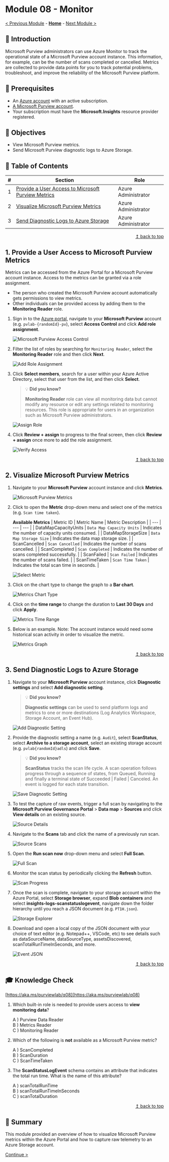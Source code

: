 # Module 08 - Monitor

[< Previous Module](../challenge2/module07.md) - **[Home](../README.md)** - [Next Module >](../challenge2/module016.md)

## :loudspeaker: Introduction

Microsoft Purview administrators can use Azure Monitor to track the operational state of a Microsoft Purview account instance. This information, for example, can be the number of scans completed or cancelled. Metrics are collected to provide data points for you to track potential problems, troubleshoot, and improve the reliability of the Microsoft Purview platform.

## :thinking: Prerequisites

- An [Azure account](https://azure.microsoft.com/free/) with an active subscription.
- [A Microsoft Purview account](../challenge1/module01.md).
- Your subscription must have the **Microsoft.Insights** resource provider registered.

## :dart: Objectives

- View Microsoft Purview metrics.
- Send Microsoft Purview diagnostic logs to Azure Storage.

## :bookmark_tabs: Table of Contents

| #   | Section                                                                                                     | Role                |
| --- | ----------------------------------------------------------------------------------------------------------- | ------------------- |
| 1   | [Provide a User Access to Microsoft Purview Metrics](#1-provide-a-user-access-to-microsoft-purview-metrics) | Azure Administrator |
| 2   | [Visualize Microsoft Purview Metrics](#2-visualize-microsoft-purview-metrics)                               | Azure Administrator |
| 3   | [Send Diagnostic Logs to Azure Storage](#3-send-diagnostic-logs-to-azure-storage)                           | Azure Administrator |

<div align="right"><a href="#module-08---monitor">↥ back to top</a></div>

## 1. Provide a User Access to Microsoft Purview Metrics

Metrics can be accessed from the Azure Portal for a Microsoft Purview account instance. Access to the metrics can be granted via a role assignment.

- The person who created the Microsoft Purview account automatically gets permissions to view metrics.
- Other individuals can be provided access by adding them to the **Monitoring Reader** role.

1. Sign in to the [Azure portal](https://portal.azure.com), navigate to your **Microsoft Purview** account (e.g. `pvlab-{randomId}-pv`), select **Access Control** and click **Add role assignment**.

   ![Microsoft Purview Access Control](../images/module08/08.01-purview-access.png)

2. Filter the list of roles by searching for `Monitoring Reader`, select the **Monitoring Reader** role and then click **Next**.

   ![Add Role Assignment](../images/module08/08.02-access-add.png)

3. Click **Select members**, search for a user within your Azure Active Directory, select that user from the list, and then click **Select**.

   > :bulb: **Did you know?**
   >
   > **Monitoring Reader** role can view all monitoring data but cannot modify any resource or edit any settings related to monitoring resources. This role is appropriate for users in an organization such as Microsoft Purview administrators.

   ![Assign Role](../images/module08/08.03-access-assign.png)

4. Click **Review + assign** to progress to the final screen, then click **Review + assign** once more to add the role assignment.

   ![Verify Access](../images/module08/08.04-access-verify.png)

<div align="right"><a href="#module-08---monitor">↥ back to top</a></div>

## 2. Visualize Microsoft Purview Metrics

1. Navigate to your **Microsoft Purview** account instance and click **Metrics**.

   ![Microsoft Purview Metrics](../images/module08/08.05-purview-metrics.png)

2. Click to open the **Metric** drop-down menu and select one of the metrics (e.g. `Scan time taken`).

   **Available Metrics**
   | Metric ID | Metric Name | Metric Description |
   | --- | --- | --- |
   | DataMapCapacityUnits | `Data Map Capacity Units` | Indicates the number of capacity units consumed. |
   | DataMapStorageSize | `Data Map Storage Size` | Indicates the data map storage size. |
   | ScanCancelled | `Scan Cancelled` | Indicates the number of scans cancelled. |
   | ScanCompleted | `Scan Completed` | Indicates the number of scans completed successfully. |
   | ScanFailed | `Scan Failed` | Indicates the number of scans failed. |
   | ScanTimeTaken | `Scan Time Taken` | Indicates the total scan time in seconds. |

   ![Select Metric](../images/module08/08.06-metrics-select.png)

3. Click on the chart type to change the graph to a **Bar chart**.

   ![Metrics Chart Type](../images/module08/08.07-metrics-chart.png)

4. Click on the **time range** to change the duration to **Last 30 Days** and click **Apply**.

   ![Metrics Time Range](../images/module08/08.08-metrics-range.png)

5. Below is an example. Note: The account instance would need some historical scan activity in order to visualize the metric.

   ![Metrics Graph](../images/module08/08.09-metrics-graph.png)

<div align="right"><a href="#module-08---monitor">↥ back to top</a></div>

## 3. Send Diagnostic Logs to Azure Storage

1. Navigate to your **Microsoft Purview** account instance, click **Diagnostic settings** and select **Add diagnostic setting**.

   > :bulb: **Did you know?**
   >
   > **Diagnostic settings** can be used to send platform logs and metrics to one or more destinations (Log Analytics Workspace, Storage Account, an Event Hub).

   ![Add Diagnostic Setting](../images/module08/08.14-diagnostic-add.png)

2. Provide the diagnostic setting a name (e.g. `Audit`), select **ScanStatus**, select **Archive to a storage account**, select an existing storage account (e.g. `pvlab{randomId}adls`) and click **Save**.

   > :bulb: **Did you know?**
   >
   > **ScanStatus** tracks the scan life cycle. A scan operation follows progress through a sequence of states, from Queued, Running and finally a terminal state of Succeeded | Failed | Canceled. An event is logged for each state transition.

   ![Save Diagnostic Setting](../images/module08/08.15-diagnostic-save.png)

3. To test the capture of raw events, trigger a full scan by navigating to the **Microsoft Purview Governance Portal** > **Data map** > **Sources** and click **View details** on an existing source.

   ![Source Details](../images/module08/08.16-sources-details.png)

4. Navigate to the **Scans** tab and click the name of a previously run scan.

   ![Source Scans](../images/module08/08.17-sources-scans.png)

5. Open the **Run scan now** drop-down menu and select **Full Scan**.

   ![Full Scan](../images/module08/08.18-scan-full.png)

6. Monitor the scan status by periodically clicking the **Refresh** button.

   ![Scan Progress](../images/module08/08.19-scan-progress.png)

7. Once the scan is complete, navigate to your storage account within the Azure Portal, select **Storage browser**, expand **Blob containers** and select **insights-logs-scanstatuslogevent**, navigate down the folder hierarchy until you reach a JSON document (e.g. `PT1H.json`).

   ![Storage Explorer](../images/module08/08.20-storage-explorer.png)

8. Download and open a local copy of the JSON document with your choice of text editor (e.g. Notepad++, VSCode, etc) to see details such as dataSourceName, dataSourceType, assetsDiscovered, scanTotalRunTimeInSeconds, and more.

   ![Event JSON](../images/module08/08.21-event-json.png)

<div align="right"><a href="#module-08---monitor">↥ back to top</a></div>

## :mortar_board: Knowledge Check

[https://aka.ms/purviewlab/q08](https://aka.ms/purviewlab/q08)

1. Which built-in role is needed to provide users access to **view monitoring data**?

   A ) Purview Data Reader  
   B ) Metrics Reader  
   C ) Monitoring Reader

2. Which of the following is **not** available as a Microsoft Purview metric?

   A ) ScanCompleted  
   B ) ScanDuration  
   C ) ScanTimeTaken

3. The **ScanStatusLogEvent** schema contains an attribute that indicates the total run time. What is the name of this attribute?

   A ) scanTotalRunTime  
   B ) scanTotalRunTimeInSeconds  
   C ) scanTotalDuration

<div align="right"><a href="#module-08---monitor">↥ back to top</a></div>

## :tada: Summary

This module provided an overview of how to visualize Microsoft Purview metrics within the Azure Portal and how to capture raw telemetry to an Azure Storage account.

[Continue >](../challenge2/module16.md)
